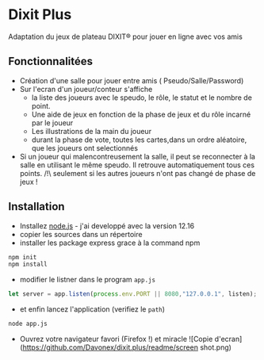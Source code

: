 # Dixit Plus
Adaptation du jeux de plateau DIXIT® pour jouer en ligne avec vos amis

## Fonctionnalitées
* Création d'une salle pour jouer entre amis ( Pseudo/Salle/Password)
* Sur l'ecran d'un joueur/conteur s'affiche 
  * la liste des joueurs avec le speudo, le rôle, le statut et le nombre de point.
  * Une aide de jeux en fonction de la phase de jeux et du rôle incarné par le joueur
  * Les illustrations  de la main du joueur
  * durant la phase de vote, toutes les cartes,dans un ordre aléatoire, que les joueurs ont selectionnés
* Si un joueur qui malencontreusement la salle, il peut se reconnecter à la salle en utilisant le même speudo. Il retrouve automatiquement tous ces points. /!\ seulement si les autres joueurs n'ont pas changé de phase de jeux !

## Installation 

* Installez [node.js](https://nodejs.org/, "lien Node.js") - j'ai developpé avec la version 12.16
* copier les sources dans un répertoire 
* installer les package express grace à la command npm
```bash
npm init
npm install
```
* modifier le listner dans le program `app.js`
```javascript
let server = app.listen(process.env.PORT || 8080,"127.0.0.1", listen);
```
* et enfin lancez l'application (verifiez le `path`)
```bash
node app.js
```
* Ouvrez votre navigateur favori (Firefox !)  et miracle
![Copie d'ecran](https://github.com/Davonex/dixit.plus/readme/screen shot.png)
